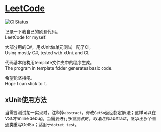# [LeetCode](https://leetcode.com/problemset/all)

[![CI Status](https://github.com/imba-tjd/LeetCode/actions/workflows/ci.yml/badge.svg)](https://github.com/imba-tjd/LeetCode/actions)

记录一下我自己的刷题代码。\
LeetCode for myself.

大部分用的C#，用xUnit做单元测试，配了CI。\
Using mostly C#, tested with xUnit and CI.

代码基本结构用template文件夹中的程序生成。\
The program in template folder generates basic code.

希望能坚持吧。\
Hope I can stick to it.

## xUnit使用方法

当需要测试某一实现时，注释掉`abstract`，修改`GetSo`返回指定解法；这样可以在VSC中inline debug。当需要进行多重测试时，取消注释abstract，继承出多个普通类重写GetSo；适用于`dotnet test`。
